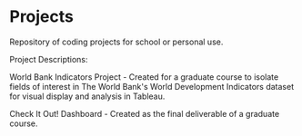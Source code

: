 # Projects
Repository of coding projects for school or personal use.

Project Descriptions:

World Bank Indicators Project - Created for a graduate course to isolate fields of interest in The World Bank's World Development Indicators dataset for visual display and analysis in Tableau. 

Check It Out! Dashboard - Created as the final deliverable of a graduate course. 
